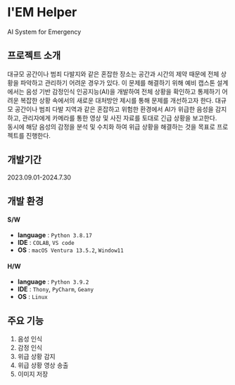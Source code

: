 # I'EM Helper


AI System for Emergency








## 프로젝트 소개




대규모 공간이나 범죄 다발지와 같은 혼잡한 장소는 공간과 시간의 제약 때문에 전체 상황을 파악하고 관리하기 어려운 경우가 있다. 
이 문제를 해결하기 위해 예비 캡스톤 설계에서는 음성 기반 감정인식 인공지능(AI)을 개발하여 전체 상황을 확인하고 통제하기 어려운 복잡한 상황 속에서의 새로운 대처방안 제시를 통해 문제를 개선하고자 한다.
대규모 공간이나 범죄 다발 지역과 같은 혼잡하고 위험한 환경에서 AI가 위급한 음성을 감지하고, 
관리자에게 카메라를 통한 영상 및 사진 자료를 토대로 긴급 상황을 보고한다.  
동시에 해당 음성의 감정을 분석 및 수치화 하여 위급 상황을 해결하는 것을 목표로 프로젝트를 진행한다. 




## 개발기간


2023.09.01-2024.7.30




## 개발 환경


#### S/W
- **language** : `Python 3.8.17`
- **IDE** : `COLAB`, `VS code`
- **OS** : `macOS Ventura 13.5.2`, `Window11`


#### H/W
- **language** : `Python 3.9.2`
- **IDE** : `Thony`, `PyCharm`, `Geany`
- **OS** : `Linux` 






## 주요 기능


1. 음성 인식
2. 감정 인식
3. 위급 상황 감지
4. 위급 상황 영상 송출
5. 이미지 저장

